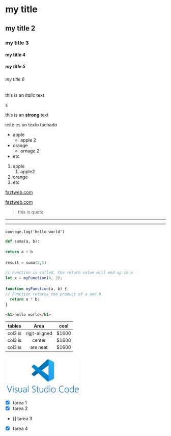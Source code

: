 <!-- heading -->
# my title
## my title 2
### my title 3
#### my title 4
##### my title 5
###### my title 6

<!-- italic -->
this is an *italic* text

<!-- strong -->s
this is an **strong** text

<!-- strikethrough -->
este es un ~~texto~~ tachado

<!-- ul -->
* apple
  * apple 2
* orange
  * ornage 2
* etc

1. apple
   1. apple2
2. orange
3. etc

<!--  -->
[faztweb.com](https.faztweb.com)

[faztweb.com](https.faztweb.com "custon title")

<!-- una cita -->
> this is quote

<!-- lineas -->
---
___

<!-- codigo lenguaje  -->
`consoge.log('hello world')`

<!-- mostrar codigo  -->
```python
def suma(a, b):

return a + b

result = suma(8,5)
```

```javascript
// Function is called, the return value will end up in x
let x = myFunction(4, 3);

function myFunction(a, b) {
// Function returns the product of a and b
  return a * b;
}
```

```html
<h1>hello world</h1>
```

<!-- tablas -->

|tables         |Area          |cool  |
| ------------- |:------------:|:----:|
|col3 is        |rigjt-aligned | $1600|
|col3 is        |center        | $1600|
|col3 is        |are neat      | $1600|

![visual estudio code logo](vscodelogo.png "vscode logo")

<!-- guthub markdown -->
* [x] tarea 1
* [x] tarea 2
* [] tarea 3
* [x] tarea 4
